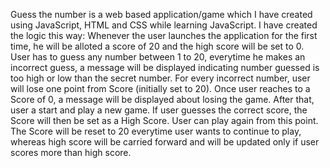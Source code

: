Guess the number is a web based application/game which I have created using JavaScript, HTML and CSS while learning JavaScript. 
I have created the logic this way:
  Whenever the user launches the application for the first time, he will be alloted a score of 20 and the high score will be set to 0. 
  User has to guess any number between 1 to 20, everytime he makes an incorrect guess, a message will be displayed indicating number guessed is too high or low than the secret number.
  For every incorrect number, user will lose one point from Score (initially set to 20).
  Once user reaches to a Score of 0, a message will be displayed about losing the game.
  After that, user a start and play a new game.
  If user guesses the correct score, the Score will then be set as a High Score. User can play again from this point. 
  The Score will be reset to 20 everytime user wants to continue to play, whereas high score will be carried forward and will be updated only if user scores more than high score.
